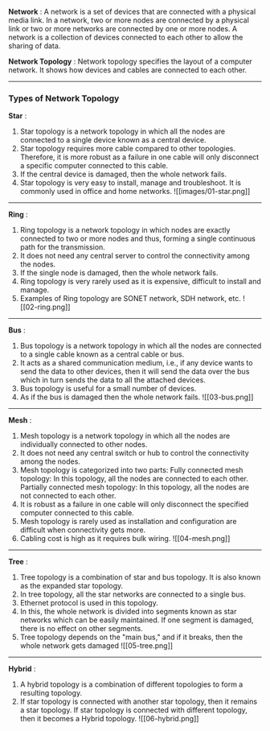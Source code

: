 **Network** : A network is a set of devices that are connected with a physical media link. In 
a network, two or more nodes are connected by a physical link or two or more networks 
are connected by one or more nodes. A network is a collection of devices connected to 
each other to allow the sharing of data.

**Network Topology** : Network topology specifies the layout of a computer network. It 
shows how devices and cables are connected to each other.


---
### **Types of Network Topology** 

**Star** :
1. Star topology is a network topology in which all the nodes are connected 
to a single device known as a central device.
2. Star topology requires more cable compared to other topologies. 
Therefore, it is more robust as a failure in one cable will only disconnect a 
specific computer connected to this cable.
3. If the central device is damaged, then the whole network fails. 
4. Star topology is very easy to install, manage and troubleshoot. It is
commonly used in office and home networks.
![[images/01-star.png]]

---
**Ring** :
1.  Ring topology is a network topology in which nodes are exactly connected to two 
or more nodes and thus, forming a single continuous path for the transmission.
2.  It does not need any central server to control the connectivity among the nodes.
3.  If the single node is damaged, then the whole network fails.
4.  Ring topology is very rarely used as it is expensive, difficult to install and 
manage.
5.  Examples of Ring topology are SONET network, SDH network, etc.
![[02-ring.png]]
---
**Bus** :
1.  Bus topology is a network topology in which all the nodes are connected to a 
single cable known as a central cable or bus.
2. It acts as a shared communication medium, i.e., if any device wants to send the 
data to other devices, then it will send the data over the bus which in turn sends 
the data to all the attached devices.
3.   Bus topology is useful for a small number of devices.
4.  As if the bus is damaged then the whole network fails.
![[03-bus.png]]
---
**Mesh** :
1.  Mesh topology is a network topology in which all the nodes are individually 
connected to other nodes.
2.  It does not need any central switch or hub to control the connectivity among the 
nodes.
3.  Mesh topology is categorized into two parts: Fully connected mesh topology: 
In this topology, all the nodes are connected to each other. Partially connected 
mesh topology: In this topology, all the nodes are not connected to each other.
4.  It is robust as a failure in one cable will only disconnect the specified computer 
connected to this cable.
5.  Mesh topology is rarely used as installation and configuration are difficult when 
connectivity gets more.
6.  Cabling cost is high as it requires bulk wiring.
 ![[04-mesh.png]]
---
**Tree** :
1.  Tree topology is a combination of star and bus topology. It is also known as the 
expanded star topology.
2.  In tree topology, all the star networks are connected to a single bus.
3.  Ethernet protocol is used in this topology.
4. In this, the whole network is divided into segments known as star networks which 
can be easily maintained. If one segment is damaged, there is no effect on other 
segments.
5.  Tree topology depends on the "main bus," and if it breaks, then the whole 
network gets damaged
![[05-tree.png]]
---
**Hybrid** :
1.  A hybrid topology is a combination of different topologies to form a resulting 
topology.
2.  If star topology is connected with another star topology, then it remains a star 
topology. If star topology is connected with different topology, then it becomes a 
Hybrid topology.
![[06-hybrid.png]]